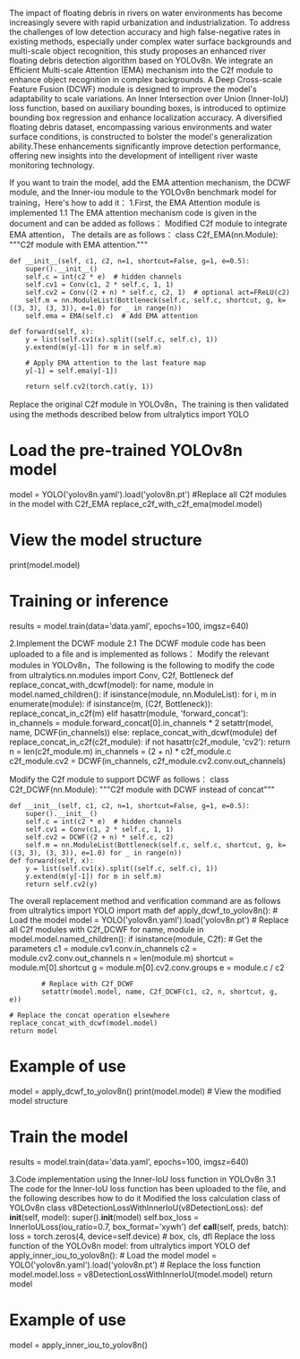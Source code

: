 The impact of floating debris in rivers on water environments has become increasingly severe with rapid urbanization and industrialization. To address the challenges of low detection accuracy and high false-negative rates in existing methods, especially under complex water surface backgrounds and multi-scale object recognition, this study proposes an enhanced river floating debris detection algorithm based on YOLOv8n. We integrate an Efficient Multi-scale Attention (EMA) mechanism into the C2f module to enhance object recognition in complex backgrounds. A Deep Cross-scale Feature Fusion (DCWF) module is designed to improve the model's adaptability to scale variations. An Inner Intersection over Union (Inner-IoU) loss function, based on auxiliary bounding boxes, is introduced to optimize bounding box regression and enhance localization accuracy. A diversified floating debris dataset, encompassing various environments and water surface conditions, is constructed to bolster the model's generalization ability.These enhancements significantly improve detection performance, offering new insights into the development of intelligent river waste monitoring technology.

If you want to train the model, add the EMA attention mechanism, the DCWF module, and the Inner-iou module to the YOLOv8n benchmark model for training，Here's how to add it：
1.First, the EMA Attention module is implemented
1.1 The EMA attention mechanism code is given in the document and can be added as follows：
    Modified C2f module to integrate EMA attention， The details are as follows：
    class C2f_EMA(nn.Module):
    """C2f module with EMA attention."""
    
    def __init__(self, c1, c2, n=1, shortcut=False, g=1, e=0.5):
        super().__init__()
        self.c = int(c2 * e)  # hidden channels
        self.cv1 = Conv(c1, 2 * self.c, 1, 1)
        self.cv2 = Conv((2 + n) * self.c, c2, 1)  # optional act=FReLU(c2)
        self.m = nn.ModuleList(Bottleneck(self.c, self.c, shortcut, g, k=((3, 3), (3, 3)), e=1.0) for _ in range(n))
        self.ema = EMA(self.c)  # Add EMA attention
        
    def forward(self, x):
        y = list(self.cv1(x).split((self.c, self.c), 1))
        y.extend(m(y[-1]) for m in self.m)
        
        # Apply EMA attention to the last feature map
        y[-1] = self.ema(y[-1])
        
        return self.cv2(torch.cat(y, 1))
  Replace the original C2f module in YOLOv8n，The training is then validated using the methods described below
  from ultralytics import YOLO
# Load the pre-trained YOLOv8n model
model = YOLO('yolov8n.yaml').load('yolov8n.pt')
#Replace all C2f modules in the model with C2f_EMA
replace_c2f_with_c2f_ema(model.model)
# View the model structure
print(model.model)
# Training or inference
results = model.train(data='data.yaml', epochs=100, imgsz=640)

2.Implement the DCWF module
2.1 The DCWF module code has been uploaded to a file and is implemented as follows：
    Modify the relevant modules in YOLOv8n，The following is the following to modify the code
    from ultralytics.nn.modules import Conv, C2f, Bottleneck
def replace_concat_with_dcwf(model):
    for name, module in model.named_children():
        if isinstance(module, nn.ModuleList):
            for i, m in enumerate(module):
                if isinstance(m, (C2f, Bottleneck)):
                    replace_concat_in_c2f(m)
        elif hasattr(module, 'forward_concat'): 
            in_channels = module.forward_concat[0].in_channels * 2
            setattr(model, name, DCWF(in_channels))
        else:
            replace_concat_with_dcwf(module)
def replace_concat_in_c2f(c2f_module):
    if not hasattr(c2f_module, 'cv2'):
        return
    n = len(c2f_module.m)
    in_channels = (2 + n) * c2f_module.c
    c2f_module.cv2 = DCWF(in_channels, c2f_module.cv2.conv.out_channels)

  Modify the C2f module to support DCWF as follows：
  class C2f_DCWF(nn.Module):
    """C2f module with DCWF instead of concat"""
    
    def __init__(self, c1, c2, n=1, shortcut=False, g=1, e=0.5):
        super().__init__()
        self.c = int(c2 * e)  # hidden channels
        self.cv1 = Conv(c1, 2 * self.c, 1, 1)
        self.cv2 = DCWF((2 + n) * self.c, c2) 
        self.m = nn.ModuleList(Bottleneck(self.c, self.c, shortcut, g, k=((3, 3), (3, 3)), e=1.0) for _ in range(n))
    def forward(self, x):
        y = list(self.cv1(x).split((self.c, self.c), 1))
        y.extend(m(y[-1]) for m in self.m)
        return self.cv2(y) 
  The overall replacement method and verification command are as follows
 from ultralytics import YOLO
 import math
def apply_dcwf_to_yolov8n():
    # Load the model
    model = YOLO('yolov8n.yaml').load('yolov8n.pt')
    # Replace all C2f modules with C2f_DCWF
    for name, module in model.model.named_children():
        if isinstance(module, C2f):
            # Get the parameters
            c1 = module.cv1.conv.in_channels
            c2 = module.cv2.conv.out_channels
            n = len(module.m)
            shortcut = module.m[0].shortcut
            g = module.m[0].cv2.conv.groups
            e = module.c / c2
  
            # Replace with C2f_DCWF
            setattr(model.model, name, C2f_DCWF(c1, c2, n, shortcut, g, e))
    
    # Replace the concat operation elsewhere
    replace_concat_with_dcwf(model.model)
    return model

# Example of use
model = apply_dcwf_to_yolov8n()
print(model.model)  # View the modified model structure
# Train the model
results = model.train(data='data.yaml', epochs=100, imgsz=640)

3.Code implementation using the Inner-IoU loss function in YOLOv8n
3.1 The code for the Inner-IoU loss function has been uploaded to the file, and the following describes how to do it
    Modified the loss calculation class of YOLOv8n
    class v8DetectionLossWithInnerIoU(v8DetectionLoss):
    def __init__(self, model):
        super().__init__(model)
        self.box_loss = InnerIoULoss(iou_ratio=0.7, box_format='xywh')
    def __call__(self, preds, batch):
        loss = torch.zeros(4, device=self.device)  # box, cls, dfl
   Replace the loss function of the YOLOv8n model:
   from ultralytics import YOLO
def apply_inner_iou_to_yolov8n():
    # Load the model
    model = YOLO('yolov8n.yaml').load('yolov8n.pt')
    # Replace the loss function
    model.model.loss = v8DetectionLossWithInnerIoU(model.model)
    return model
# Example of use
model = apply_inner_iou_to_yolov8n()
